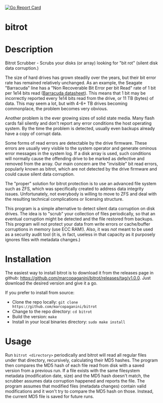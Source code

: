 [![Go Report Card](https://goreportcard.com/badge/github.com/marcopaganini/bitrot)](https://goreportcard.com/report/github.com/marcopaganini/bitrot)

# bitrot

# Description

Bitrot Scrubber - Scrubs your disks (or array) looking for "bit rot" (silent
disk data corruption.)

The size of hard drives has grown steadily over the years, but their bit error
rate has remained relatively unchanged. As an example, the Seagate "Barracuda"
line has a "Non Recoverable Bit Error per bit Read" rate of 1 bit per 1e14 bits
read ([Barracuda datasheet](http://www.seagate.com/staticfiles/docs/pdf/datasheet/disc/barracuda-ds1737-1-1111us.pdf)).
This means that 1 bit may be incorrectly reported every 1e14 bits read from the
drive, or 11 TB (bytes) of data. This may seem a lot, but with 4-6+ TB drives
becoming commonplace, the problem becomes very obvious.

Another problem is the ever growing sizes of solid state media. Many flash
cards fail silently and don't report any error conditions the host operating
system.  By the time the problem is detected, usually even backups already have
a copy of corrupt data.

Some forms of read errors are detectable by the drive firmware. These errors
are usually very visible to the system operator and generate ominous error
messages in the system log. If a disk array is used, such conditions will
normally cause the offending drive to be marked as defective and removed from
the array. Our main concern are the "invisible" bit read errors, popularly
known as bitrot, which are not detected by the drive firmware and could cause
silent data corruption.

The "proper" solution for bitrot protection is to use an advanced file system
such as ZFS, which was specifically created to address data integrity issues.
Unfortunately, not everybody is willing to move to ZFS and deal with the
resulting technical complications or licensing structure.

This program is a simple alternative to detect silent data corruption on disk
drives. The idea is to "scrub" your collection of files periodically, so that
an eventual corruption might be detected and the file restored from backups.
This program will not protect your data from write errors or cache/buffer
corruptions in memory (use ECC RAM!). Also, it was *not* meant to be used as a
security audit tool (it is, in fact, useless in that capacity as it purposely
ignores files with metadata changes.)

# Installation

The easiest way to install bitrot is to download it from the releases page in
github: https://github.com/marcopaganini/bitrot/releases/tag/v1.0.0. Just
download the desired version and give it a go.

If you prefer to install from source:

* Clone the repo locally: `git clone https://github.com/marcopaganini/bitrot`
* Change  to the repo directory: `cd bitrot`
* Build the version: `make`
* Install in your local binaries directory: `sudo make install`

# Usage

Run `bitrot <directory>` periodically and bitrot will read all regular files
under that directory, recursively, calculating their MD5 hashes. The program
then compares the MD5 hash of each file read from disk with a saved version
from a previous run. If a file exists with the same filesystem metadata
(modification date, size) and the MD5 hash doesn't match, the scrubber assumes
data corruption happened and reports the file. The program assumes that
modified files (metadata changes) contain valid modifications and it won't try
to compare the MD5 hash on those. Instead, the current MD5 file is saved for
future runs.

